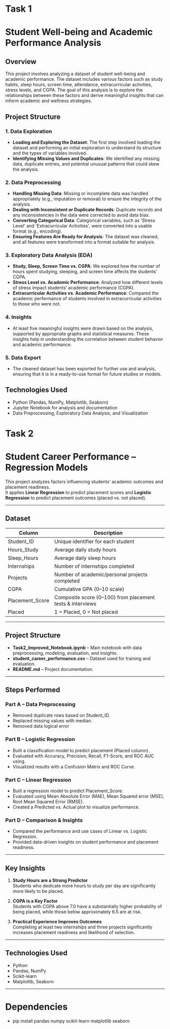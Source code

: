 
# Task 1
# Student Well-being and Academic Performance Analysis

## Overview
This project involves analyzing a dataset of student well-being and academic performance. The dataset includes various factors such as study habits, sleep hours, screen time, attendance, extracurricular activities, stress levels, and CGPA. The goal of this analysis is to explore the relationships between these factors and derive meaningful insights that can inform academic and wellness strategies.

## Project Structure

### 1. **Data Exploration**
   - **Loading and Exploring the Dataset**: The first step involved loading the dataset and performing an initial exploration to understand its structure and the types of variables involved.
   - **Identifying Missing Values and Duplicates**: We identified any missing data, duplicate entries, and potential unusual patterns that could skew the analysis.
   
### 2. **Data Preprocessing**
   - **Handling Missing Data**: Missing or incomplete data was handled appropriately (e.g., imputation or removal) to ensure the integrity of the analysis.
   - **Dealing with Inconsistent or Duplicate Records**: Duplicate records and any inconsistencies in the data were corrected to avoid data bias.
   - **Converting Categorical Data**: Categorical variables, such as 'Stress Level' and 'Extracurricular Activities', were converted into a usable format (e.g., encoding).
   - **Ensuring Features Are Ready for Analysis**: The dataset was cleaned, and all features were transformed into a format suitable for analysis.

### 3. **Exploratory Data Analysis (EDA)**
   - **Study, Sleep, Screen Time vs. CGPA**: We explored how the number of hours spent studying, sleeping, and screen time affects the students' CGPA.
   - **Stress Level vs. Academic Performance**: Analyzed how different levels of stress impact students’ academic performance (CGPA).
   - **Extracurricular Activities vs. Academic Performance**: Compared the academic performance of students involved in extracurricular activities to those who were not.

### 4. **Insights**
   - At least five meaningful insights were drawn based on the analysis, supported by appropriate graphs and statistical measures. These insights help in understanding the correlation between student behavior and academic performance.

### 5. **Data Export**
   - The cleaned dataset has been exported for further use and analysis, ensuring that it is in a ready-to-use format for future studies or models.

## Technologies Used
- Python (Pandas, NumPy, Matplotlib, Seaborn)
- Jupyter Notebook for analysis and documentation
- Data Preprocessing, Exploratory Data Analysis, and Visualization







# Task 2
# Student Career Performance – Regression Models

This project analyzes factors influencing students’ academic outcomes and placement readiness.  
It applies **Linear Regression** to predict placement scores and **Logistic Regression** to predict placement outcomes (placed vs. not placed).

---

## Dataset

| Column            | Description                                           |
|------------------|-----------------------------------------------------|
| Student_ID       | Unique identifier for each student                  |
| Hours_Study      | Average daily study hours                           |
| Sleep_Hours      | Average daily sleep hours                           |
| Internships      | Number of internships completed                     |
| Projects         | Number of academic/personal projects completed      |
| CGPA             | Cumulative GPA (0–10 scale)                         |
| Placement_Score  | Composite score (0–100) from placement tests & interviews |
| Placed           | 1 = Placed, 0 = Not placed                          |

---

## Project Structure

- **Task2_Improved_Notebook.ipynb** – Main notebook with data preprocessing, modeling, evaluation, and insights.
- **student_career_performance.csv** – Dataset used for training and evaluation.
- **README.md** – Project documentation.

---

## Steps Performed

### Part A – Data Preprocessing
- Removed duplicate rows based on Student_ID.
- Replaced missing values with median.
- Removed data logical error

### Part B – Logistic Regression
- Built a classification model to predict placement (Placed column).
- Evaluated with Accuracy, Precision, Recall, F1-Score, and ROC AUC using.
- Visualized results with a Confusion Matrix and ROC Curve.

### Part C – Linear Regression
- Built a regression model to predict Placement_Score.
- Evaluated using Mean Absolute Error (MAE), Mean Squared error (MSE), Root Mean Squared Error (RMSE).
- Created a Predicted vs. Actual plot to visualize performance.


### Part D – Comparison & Insights
- Compared the performance and use cases of Linear vs. Logistic Regression.
- Provided data-driven insights on student performance and placement readiness.

---

## Key Insights

1. **Study Hours are a Strong Predictor**  
   Students who dedicate more hours to study per day are significantly more likely to be placed.

2. **CGPA is a Key Factor**  
   Students with CGPA above 7.0 have a substantially higher probability of being placed, while those below approximately 6.5 are at risk.

3. **Practical Experience Improves Outcomes**  
   Completing at least two internships and three projects significantly increases placement readiness and likelihood of selection.

---

## Technologies Used

- Python
- Pandas, NumPy
- Scikit-learn
- Matplotlib, Seaborn

---



# Dependencies
- pip install pandas numpy scikit-learn matplotlib seaborn
